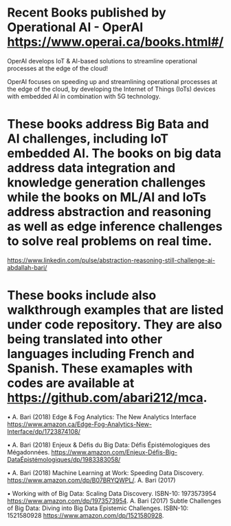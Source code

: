 # Recent Books published by Operational AI - OperAI https://www.operai.ca/books.html#/

​OperAI develops IoT & AI-based solutions to streamline operational processes at the edge of the cloud! 

​OperAI focuses on speeding up and streamlining operational ​processes at the edge of the cloud, by developing the Internet of Things (IoTs) devices with embedded AI in combination with 5G technology.

# These books address Big Bata and AI challenges, including IoT embedded AI. The books on big data address data integration and knowledge generation challenges while the books on ML/AI and IoTs address abstraction and reasoning as well as edge inference challenges to solve real problems on real time.
https://www.linkedin.com/pulse/abstraction-reasoning-still-challenge-ai-abdallah-bari/

# These books include also walkthrough examples that are listed under code repository. They are also being translated into other languages including French and Spanish. These examaples with codes are available at https://github.com/abari212/mca. 


•	A. Bari (2018) Edge & Fog Analytics: The New Analytics Interface https://www.amazon.ca/Edge-Fog-Analytics-New-Interface/dp/1723874108/

•	A. Bari (2018) Enjeux & Défis du Big Data: Défis Épistémologiques des Mégadonnées. https://www.amazon.com/Enjeux-Défis-Big-DataÉpistémologiques/dp/1983383058/

•	A. Bari (2018) Machine Learning at Work: Speeding Data Discovery. https://www.amazon.com/dp/B07BRYQWPL/. A. Bari (2017) 

•	Working with of Big Data: Scaling Data Discovery. ISBN-10: 1973573954 https://www.amazon.com/dp/1973573954. A. Bari (2017) Subtle Challenges of Big Data: Diving into Big Data Epistemic Challenges. ISBN-10: 1521580928 https://www.amazon.com/dp/1521580928. 

